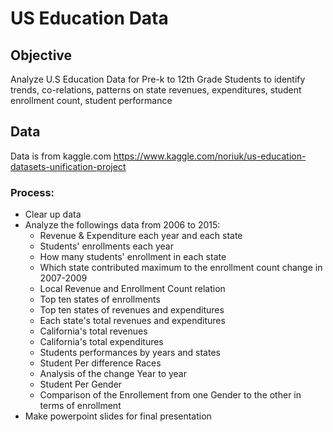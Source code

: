 # US Education Data

## Objective
Analyze U.S Education Data for Pre-k to 12th Grade Students to identify trends, co-relations, patterns on state revenues, expenditures, student enrollment count, student performance


## Data
Data is from kaggle.com 
https://www.kaggle.com/noriuk/us-education-datasets-unification-project

### Process: 
* Clear up data
* Analyze the followings data from 2006 to 2015:
   * Revenue & Expenditure each year and each state
   * Students' enrollments each year
   * How many students' enrollment in each state
   * Which state contributed maximum to the enrollment count change in 2007-2009
   * Local Revenue and Enrollment Count relation
   * Top ten states of enrollments 
   * Top ten states of revenues and expenditures
   * Each state's total revenues and expenditures
   * California's total revenues
   * California's total expenditures
   * Students performances by years and states
   * Student Per difference Races
   * Analysis of the change Year to year
   * Student Per Gender
   * Comparison of the Enrollement from one Gender to the other in terms of enrollment
 * Make powerpoint slides for final presentation



